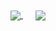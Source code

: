<a href="https://github.com/anuraghazra/github-readme-stats">
  <img align="center" src="https://github-readme-stats.vercel.app/api?username=f-pochat&show_icons=true&theme=dracula" />
</a>
<a href="https://github.com/anuraghazra/convoychat" style='margin-left:20px'>
  <img align="center" src="https://github-readme-stats.vercel.app/api/top-langs/?username=f-pochat&theme=dracula&hide=html&layout=compact" />
</a>
